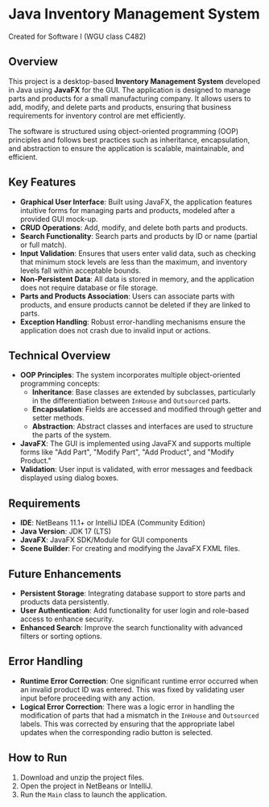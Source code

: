 # Java Inventory Management System
Created for Software I (WGU class C482)

## Overview
This project is a desktop-based **Inventory Management System** developed in Java using **JavaFX** for the GUI. The application is designed to manage parts and products for a small manufacturing company. It allows users to add, modify, and delete parts and products, ensuring that business requirements for inventory control are met efficiently.

The software is structured using object-oriented programming (OOP) principles and follows best practices such as inheritance, encapsulation, and abstraction to ensure the application is scalable, maintainable, and efficient.

## Key Features
- **Graphical User Interface**: Built using JavaFX, the application features intuitive forms for managing parts and products, modeled after a provided GUI mock-up.
- **CRUD Operations**: Add, modify, and delete both parts and products.
- **Search Functionality**: Search parts and products by ID or name (partial or full match).
- **Input Validation**: Ensures that users enter valid data, such as checking that minimum stock levels are less than the maximum, and inventory levels fall within acceptable bounds.
- **Non-Persistent Data**: All data is stored in memory, and the application does not require database or file storage.
- **Parts and Products Association**: Users can associate parts with products, and ensure products cannot be deleted if they are linked to parts.
- **Exception Handling**: Robust error-handling mechanisms ensure the application does not crash due to invalid input or actions.

## Technical Overview
- **OOP Principles**: The system incorporates multiple object-oriented programming concepts:
  - **Inheritance**: Base classes are extended by subclasses, particularly in the differentiation between `InHouse` and `Outsourced` parts.
  - **Encapsulation**: Fields are accessed and modified through getter and setter methods.
  - **Abstraction**: Abstract classes and interfaces are used to structure the parts of the system.
- **JavaFX**: The GUI is implemented using JavaFX and supports multiple forms like "Add Part", "Modify Part", "Add Product", and "Modify Product."
- **Validation**: User input is validated, with error messages and feedback displayed using dialog boxes.

## Requirements
- **IDE**: NetBeans 11.1+ or IntelliJ IDEA (Community Edition)
- **Java Version**: JDK 17 (LTS)
- **JavaFX**: JavaFX SDK/Module for GUI components
- **Scene Builder**: For creating and modifying the JavaFX FXML files.

## Future Enhancements
- **Persistent Storage**: Integrating database support to store parts and products data persistently.
- **User Authentication**: Add functionality for user login and role-based access to enhance security.
- **Enhanced Search**: Improve the search functionality with advanced filters or sorting options.

## Error Handling
- **Runtime Error Correction**: One significant runtime error occurred when an invalid product ID was entered. This was fixed by validating user input before proceeding with any action.
- **Logical Error Correction**: There was a logic error in handling the modification of parts that had a mismatch in the `InHouse` and `Outsourced` labels. This was corrected by ensuring that the appropriate label updates when the corresponding radio button is selected.

## How to Run
1. Download and unzip the project files.
2. Open the project in NetBeans or IntelliJ.
3. Run the `Main` class to launch the application.
